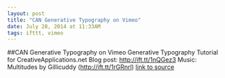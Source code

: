 ```yaml
---
layout: post
title: "CAN Generative Typography on Vimeo"
date: July 28, 2014 at 11:33AM
tags: ifttt, vimeo
---
```

##CAN Generative Typography on Vimeo
Generative Typography Tutorial for CreativeApplications.net Blog post: http://ift.tt/1nQGez3 Music: Multitudes by Gillicuddy (http://ift.tt/1rGRnrl)
[link to source](http://ift.tt/1rGRnrk) 

